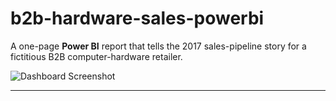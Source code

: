 # b2b-hardware-sales-powerbi


A one-page **Power BI** report that tells the 2017 sales-pipeline story for a fictitious B2B computer-hardware retailer.

![Dashboard Screenshot](images/b2b_hardware_dashboard.png)

---

